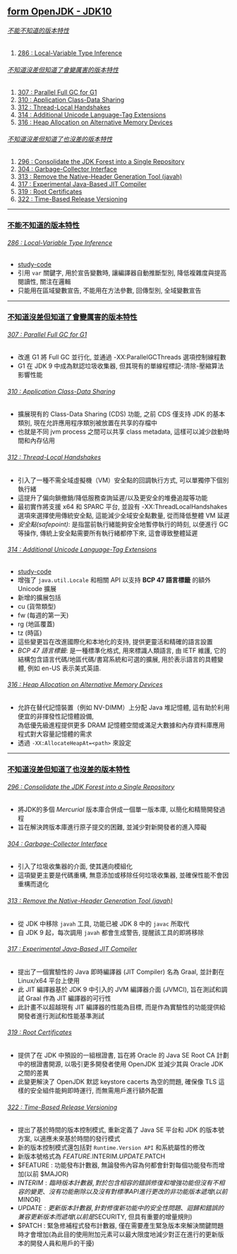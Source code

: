 <a id="head"></a>

## [form OpenJDK - JDK10](https://openjdk.org/projects/jdk/10)

###### <a id="head1"></a> [不能不知道的版本特性](#不能不知道的版本特性)

1. [286 : Local-Variable Type Inference](#286--local-variable-type-inference)

###### <a id="head2"></a> [不知道沒差但知道了會變厲害的版本特性](#不知道沒差但知道了會變厲害的版本特性)

1. [307 : Parallel Full GC for G1](#307--parallel-full-gc-for-g1)
1. [310 : Application Class-Data Sharing](#310--application-class-data-sharing)
1. [312 : Thread-Local Handshakes](#312--thread-local-handshakes)
1. [314 : Additional Unicode Language-Tag Extensions](#314--additional-unicode-language-tag-extensions)
1. [316 : Heap Allocation on Alternative Memory Devices](#316--heap-allocation-on-alternative-memory-devices)

###### <a id="head3"></a> [不知道沒差但知道了也沒差的版本特性](#不知道沒差但知道了也沒差的版本特性)

1. [296 : Consolidate the JDK Forest into a Single Repository](#296--consolidate-the-jdk-forest-into-a-single-repository)
2. [304 : Garbage-Collector Interface](#304--garbage-collector-interface)
3. [313 : Remove the Native-Header Generation Tool (javah)](#313--remove-the-native-header-generation-tool--javah-)
4. [317 : Experimental Java-Based JIT Compiler](#317--experimental-java-based-jit-compiler)
5. [319 : Root Certificates](#319--root-certificates)
6. [322 : Time-Based Release Versioning](#322--time-based-release-versioning)

---

### [不能不知道的版本特性](#head1)

###### [286 : Local-Variable Type Inference](https://openjdk.org/jeps/286)

- [study-code](./src/test/java/org/aery/study/jdk10/JEP286_Local_Variable_Type_Inference.java)
- 引用 `var` 關鍵字, 用於宣告變數時, 讓編譯器自動推斷型別, 降低複雜度與提高閱讀性, 關注在邏輯
- 只能用在區域變數宣告, 不能用在方法參數, 回傳型別, 全域變數宣告

---

### [不知道沒差但知道了會變厲害的版本特性](#head2)

###### [307 : Parallel Full GC for G1](https://openjdk.org/jeps/307)

- 改進 G1 將 Full GC 並行化, 並通過 -XX:ParallelGCThreads 選項控制線程數
- G1 在 JDK 9 中成為默認垃圾收集器, 但其現有的單線程標記-清除-壓縮算法影響性能

###### [310 : Application Class-Data Sharing](https://openjdk.org/jeps/310)

- 擴展現有的 Class-Data Sharing (CDS) 功能, 之前 CDS 僅支持 JDK 的基本類別, 現在允許應用程序類別被放置在共享的存檔中
- 也就是不同 jvm process 之間可以共享 class metadata, 這樣可以減少啟動時間和內存佔用

###### [312 : Thread-Local Handshakes](https://openjdk.org/jeps/312)

- 引入了一種不需全域虛擬機（VM）安全點的回調執行方式, 可以單獨停下個別執行緒
- 這提升了偏向鎖撤銷/降低服務查詢延遲/以及更安全的堆疊追蹤等功能
- 最初實作將支援 x64 和 SPARC 平台, 並設有 -XX:ThreadLocalHandshakes 選項來選擇使用傳統安全點, 這能減少全域安全點數量, 從而降低整體 VM 延遲
- *安全點(safepoint)*: 是指當前執行緒能夠安全地暫停執行的時刻, 以便進行 GC 等操作, 傳統上安全點需要所有執行緒都停下來, 這會導致整體延遲

###### [314 : Additional Unicode Language-Tag Extensions](https://openjdk.org/jeps/314)

- [study-code](./src/test/java/org/aery/study/jdk10/JEP314_Additional_Unicode_Language_Tag_Extensions.java)
- 增強了 `java.util.Locale` 和相關 API 以支持 **BCP 47 語言標籤** 的額外 Unicode 擴展
- 新增的擴展包括
- cu (貨幣類型)
- fw (每週的第一天)
- rg (地區覆蓋)
- tz (時區)
- 這些變更旨在改進國際化和本地化的支持, 提供更靈活和精確的語言設置
- *BCP 47 語言標籤*: 是一種標準化格式, 用來標識人類語言, 由 IETF 維護, 它的結構包含語言代碼/地區代碼/書寫系統和可選的擴展, 用於表示語言的具體變體,
  例如 en-US 表示美式英語.

###### [316 : Heap Allocation on Alternative Memory Devices](https://openjdk.org/jeps/316)

- 允許在替代記憶裝置（例如 NV-DIMM）上分配 Java 堆記憶體, 這有助於利用便宜的非揮發性記憶體設備,\
  為低優先級進程提供更多 DRAM 記憶體空間或滿足大數據和內存資料庫應用程式對大容量記憶體的需求
- 透過 `-XX:AllocateHeapAt=<path>` 來設定

---

### [不知道沒差但知道了也沒差的版本特性](#head3)

###### [296 : Consolidate the JDK Forest into a Single Repository](https://openjdk.org/jeps/296)

- 將JDK的多個 *Mercurial* 版本庫合併成一個單一版本庫, 以簡化和精簡開發過程
- 旨在解決跨版本庫進行原子提交的困難, 並減少對新開發者的進入障礙

###### [304 : Garbage-Collector Interface](https://openjdk.org/jeps/304)

- 引入了垃圾收集器的介面, 使其邁向模組化
- 這項變更主要是代碼重構, 無意添加或移除任何垃圾收集器, 並確保性能不會因重構而退化

###### [313 : Remove the Native-Header Generation Tool (javah)](https://openjdk.org/jeps/313)

- 從 JDK 中移除 `javah` 工具, 功能已被 JDK 8 中的 `javac` 所取代
- 自 JDK 9 起，每次調用 `javah` 都會生成警告, 提醒該工具的即將移除

###### [317 : Experimental Java-Based JIT Compiler](https://openjdk.org/jeps/317)

- 提出了一個實驗性的 Java 即時編譯器 (JIT Compiler) 名為 Graal, 並計劃在 Linux/x64 平台上使用
- 此 JIT 編譯器基於 JDK 9 中引入的 JVM 編譯器介面 (JVMCI), 旨在測試和調試 Graal 作為 JIT 編譯器的可行性
- 此計畫不以超越現有 JIT 編譯器的性能為目標, 而是作為實驗性的功能提供給開發者進行測試和性能基準測試

###### [319 : Root Certificates](https://openjdk.org/jeps/319)

- 提供了在 JDK 中預設的一組根證書, 旨在將 Oracle 的 Java SE Root CA 計劃中的根證書開源, 以吸引更多開發者使用 OpenJDK 並減少其與 Oracle JDK 之間的差異
- 此變更解決了 OpenJDK 默認 keystore cacerts 為空的問題, 確保像 TLS 這樣的安全組件能夠即時運行, 而無需用戶進行額外配置

###### [322 : Time-Based Release Versioning](https://openjdk.org/jeps/322)

- 提出了基於時間的版本控制模式, 重新定義了 Java SE 平台和 JDK 的版本號方案, 以適應未來基於時間的發行模式
- 新的版本控制模式還包括對 `Runtime.Version API` 和系統屬性的修改
- 新版本號格式為 $FEATURE.$INTERIM.$UPDATE.$PATCH
- $FEATURE : 功能發布計數器, 無論發佈內容為何都會針對每個功能發布而增加(以前 $MAJOR)
- $INTERIM : 臨時版本計數器, 對於包含相容的錯誤修復和增強功能但沒有不相容的變更、沒有功能刪除以及沒有對標準 API 進行更改的非功能版本遞增(以前$MINOR)
- $UPDATE : 更新版本計數器, 針對修復新功能中的安全性問題、迴歸和錯誤的兼容更新版本而遞增(以前是$SECURITY, 但具有重要的增量規則)
- $PATCH : 緊急修補程式發布計數器, 僅在需要產生緊急版本來解決關鍵問題時才會增加(為此目的使用附加元素可以最大限度地減少對正在進行的更新版本的開發人員和用戶的干擾)

